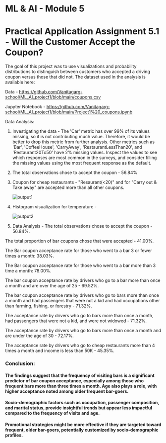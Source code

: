 # ML & AI - Module 5

# Practical Application Assignment 5.1 - Will the Customer Accept the Coupon?
The goal of this project was to use visualizations and probability distributions to distinguish between customers who accepted a driving coupon versus those that did not. The dataset used in the analysis is available here:

Data  -  https://github.com/Vanitagarg-school/ML_AI_project1/blob/main/coupons.csv

Jupyter Notebook - https://github.com/Vanitagarg-school/ML_AI_project1/blob/main/Project1%20_coupons.ipynb

Data Analysis:

1. Investigating the data -
The 'Car' metric has over 99% of its values missing, so it is not contributing much value. Therefore, it would be better to drop this metric from further analysis.
Other metrics such as 'Bar', 'CoffeeHouse', 'CarryAway', 'RestaurantLessThan20', and 'Restaurant20To50' have 2% missing values.
Inspect the values to see which responses are most common in the surveys, and consider filling the missing values using the most frequent response as the default.
2. The total observations chose to accept the coupon -  56.84%
3. Coupon for cheap restaurants - "Resaurant(<20)" and for "Carry out & Take away" are accepted more than all other coupons.
  
   ![output1](https://github.com/user-attachments/assets/93490c63-301c-412e-82e3-54d166e4a018)

4. Histogram visualization for temperature -
   
   ![output2](https://github.com/user-attachments/assets/2c160787-5ab9-4176-81e7-6cd5763a2c55)
5. Data Analysis - 
The total observations chose to accept the coupon -  56.84%.

The total proportion of bar coupons chose that were accepted - 41.00%.

The Bar coupon acceptance rate for those who went to a bar 3 or fewer times a month: 38.03%.

The Bar coupon acceptance rate for those who went to a bar more than 3 time a month: 78.00%.

The bar coupon acceptance rate by drivers  who go to a bar more than once a month and are over the age of 25 - 69.52%.

The bar coupon acceptance rate by drivers who go to bars more than once a month and had passengers that were not a kid and had occupations other than farming, fishing, or forestry - 71.32%.

The acceptance rate by drivers who go to bars more than once a month, had passengers that were not a kid, and were not widowed -  71.32%.

The acceptance rate by drivers who go to bars more than once a month and are under the age of 30 -  72.17%.

The acceptance rate by drivers who go to cheap restaurants more than 4 times a month and income is less than 50K -  45.35%.

### Conclusion:
#### The findings suggest that the frequency of visiting bars is a significant predictor of bar coupon acceptance, especially among those who frequent bars more than three times a month. Age also plays a role, with higher acceptance noted among older frequent bar-goers.
#### Socio-demographic factors such as occupation, passenger composition, and marital status, provide insightful trends but appear less impactful compared to the frequency of visits and age. 
#### Promotional strategies might be more effective if they are targeted toward frequent, older bar-goers, potentially customized by socio-demographic profiles.


